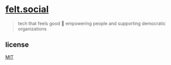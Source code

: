 # [felt.social](https://felt.social)

> tech that feels good 💚 empowering people and supporting democratic organizations

## license

[MIT](license)
